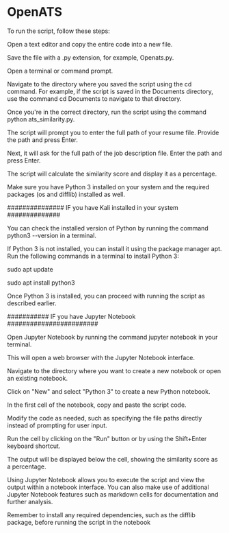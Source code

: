 # OpenATS

To run the script, follow these steps:

Open a text editor and copy the entire code into a new file.

Save the file with a .py extension, for example, Openats.py.

Open a terminal or command prompt.

Navigate to the directory where you saved the script using the cd command. For example, if the script is saved in the Documents directory, use the command cd Documents to navigate to that directory.

Once you're in the correct directory, run the script using the command python ats_similarity.py.

The script will prompt you to enter the full path of your resume file. Provide the path and press Enter.

Next, it will ask for the full path of the job description file. Enter the path and press Enter.

The script will calculate the similarity score and display it as a percentage.

Make sure you have Python 3 installed on your system and the required packages (os and difflib) installed as well.

############### IF you have Kali installed in your system ##############

You can check the installed version of Python by running the command python3 --version in a terminal.

If Python 3 is not installed, you can install it using the package manager apt. Run the following commands in a terminal to install Python 3:

sudo apt update

sudo apt install python3

Once Python 3 is installed, you can proceed with running the script as described earlier.

########### IF you have Jupyter Notebook ########################

Open Jupyter Notebook by running the command jupyter notebook in your terminal.

This will open a web browser with the Jupyter Notebook interface.

Navigate to the directory where you want to create a new notebook or open an existing notebook.

Click on "New" and select "Python 3" to create a new Python notebook.

In the first cell of the notebook, copy and paste the script code.

Modify the code as needed, such as specifying the file paths directly instead of prompting for user input.

Run the cell by clicking on the "Run" button or by using the Shift+Enter keyboard shortcut.

The output will be displayed below the cell, showing the similarity score as a percentage.

Using Jupyter Notebook allows you to execute the script and view the output within a notebook interface. You can also make use of additional Jupyter Notebook features such as markdown cells for documentation and further analysis.

Remember to install any required dependencies, such as the difflib package, before running the script in the notebook
